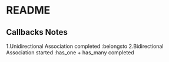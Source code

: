 # README

## Callbacks Notes
1.Unidirectional Association completed  :belongsto
2.Bidirectional Association started :has_one + has_many completed 

